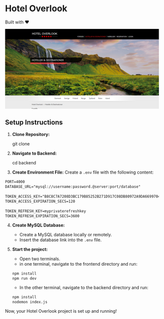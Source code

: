 # Hotel Overlook

Built with ❤️

![Hotel Overlook](overlook-thumbnail.png)

## Setup Instructions

1. **Clone Repository:**

    git clone <repository-url>


2. **Navigate to Backend:**

    cd backend


3. **Create Environment File:**
Create a `.env` file with the following content:
```env
PORT=4000
DATABASE_URL="mysql://username:password.@server:port/database"

TOKEN_ACCESS_KEY="B8C8C7A7208D3BC179B85252B271D917C08DB80972A9DA6699704576EE2C241B"
TOKEN_ACCESS_EXPIRATION_SECS=120

TOKEN_REFRESH_KEY=myprivaterefreshkey
TOKEN_REFRESH_EXPIRATION_SECS=3600
```

4. **Create MySQL Database:**
    - Create a MySQL database locally or remotely.
    - Insert the database link into the `.env` file.

5. **Start the project:**
    - Open two terminals.
    - in one terminal, navigate to the frontend directory and run: 
    ```
    npm install
    npm run dev
    ```
    - In the other terminal, navigate to the backend directory and run:
    ```
    npm install
    nodemon index.js
    ```

Now, your Hotel Overlook project is set up and running!